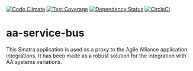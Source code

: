 [![Code Climate](https://codeclimate.com/github/agile-alliance-brazil/aa-service-bus/badges/gpa.svg)](https://codeclimate.com/github/agile-alliance-brazil/aa-service-bus)
[![Test Coverage](https://codeclimate.com/github/agile-alliance-brazil/aa-service-bus/badges/coverage.svg)](https://codeclimate.com/github/agile-alliance-brazil/aa-service-bus/coverage)
[![Dependency Status](https://gemnasium.com/badges/github.com/agile-alliance-brazil/aa-service-bus.svg)](https://gemnasium.com/github.com/agile-alliance-brazil/aa-service-bus)
[![CircleCI](https://circleci.com/gh/agile-alliance-brazil/aa-service-bus.svg?style=svg)](https://circleci.com/gh/agile-alliance-brazil/aa-service-bus)

# aa-service-bus
This Sinatra application is used as a proxy to the Agile Alliance application integrations. It has been made as a robust solution for the integration with AA systems variations.
